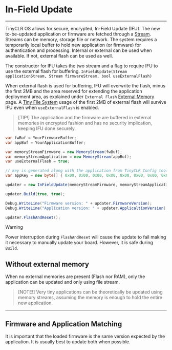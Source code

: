 # In-Field Update
---
TinyCLR OS allows for secure, encrypted, In-Field Update (IFU). The new to-be-updated application or firmware are fetched through a [Stream](stream.md). Streams can be memory, storage file or network. The system requires a temporarily local buffer to hold new application (or firmware) for authentication and processing. Internal or external can be used when available. If not, external flash can be used as well.

The constructor for IFU takes the two stream and a flag to require IFU to use the external flash for buffering.
`InFieldUpdate(Stream applicationStream, Stream firmwareStream, bool useExternalFlash)`

When external flash is used for buffering, IFU will overwrite the flash, minus the first 2MB and the area reserved for extending the application deployment area, as explained under `External Flash` [External Memory](external-memory.md) page. A [Tiny File System](file-system.md) usage of the first 2MB of external flash will survive IFU even when `useExternalFlash` is enabled.

> [TIP!]
> The application and the firmware are buffered in external memories in encrypted fashion and has no security implication, keeping IFU done securely.

```cs
var fwBuf = YourFirmwareBuffer;
var appBuf = YourApplicationBuffer;

var memoryStreamFirmware = new MemoryStream(fwBuf);
var memoryStreamApplication = new MemoryStream(appBuf);
var useExternalFlash = true;

// key is generated along with the application from TinyCLR Config tool
var appKey = new byte[] { 0x00, 0x00, 0x00, 0x00, 0x00, 0x00, 0x00, 0x00, 0x00, 0x00, 0x00, 0x00, 0x00, 0x00, 0x00, 0x00 };

updater = new InFieldUpdate(memoryStreamFirmware, memoryStreamApplication, appKey, useExternalFlash);

updater.Build(true, true);  

Debug.WriteLine("Firmware version: " + updater.FirmwareVersion);
Debug.WriteLine("Application version: " + updater.ApplicaltionVersion);

updater.FlashAndReset();
```

> [!Warning]
> Power interruption during `FlashAndReset` will cause the update to fail making it necessary to manually update your board. However, it is safe during `Build`.

## Without external memory

When no external memories are present (Flash nor RAM), only the application can be updated and only using file stream.

> [NOTE!]
> Very tiny applications can be theoretically be updated using memory streams, assuming the memory is enough to hold the entire new application.

---
## Firmware and Application Matching

It is important that the loaded firmware is the same version expected by the application. It is usually best to update both when possible.